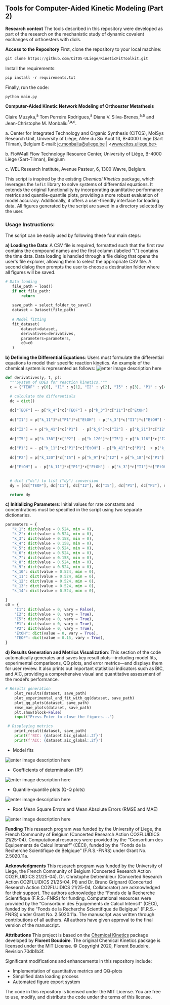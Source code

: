 ﻿**Tools for Computer-Aided Kinetic Modeling (Part 2)**
---
**Research context**
The tools described in this repository were developed as part of the research on the mechanistic study of dynamic covalent exchanges of orthoesters with diols.

**Access to the Repository**
First, clone the repository to your local machine:
```python
git clone https://github.com/CiTOS-ULiege/KineticFitToolkit.git
```
Install the requirements:
```python
pip install -r requirements.txt
```
Finally, run the code: 
```python
python main.py
```

**Computer-Aided Kinetic Network Modeling of Orthoester Metathesis**

Claire Muzyka,<sup>a</sup> Tom Perreira Rodrigues,<sup>a</sup> Diana V. Silva-Brenes,<sup>a,b</sup> and Jean-Christophe M. Monbaliu<sup>\*,a,c</sup>.

a. Center for Integrated Technology and Organic Synthesis (CiTOS), MolSys Research Unit, University of Liège, Allée du Six Août 13, B-4000 Liège (Sart Tilman), Belgium 
E-mail: <jc.monbaliu@uliege.be> | <www.citos.uliege.be>

b. FloW4all Flow Technology Resource Center, University of Liège, B-4000 Liège (Sart-Tilman), Belgium

c. WEL Research Institute, Avenue Pasteur, 6, 1300 Wavre, Belgium.

This script is inspired by the existing _Chemical Kinetics_ package, which leverages the `lmfit` library to solve systems of differential equations. It extends the original functionality by incorporating quantitative performance metrics and quantile-quantile plots, providing a more robust evaluation of model accuracy. Additionally, it offers a user-friendly interface for loading data. All figures generated by the script are saved in a directory selected by the user.

### Usage Instructions:

The script can be easily used by following these four main steps:

 **a) Loading the Data**: A CSV file is required, formatted such that the first row contains the compound names and the first column (labeled "t") contains the time data. Data loading is handled through a file dialog that opens the user's file explorer, allowing them to select the appropriate CSV file. A second dialog then prompts the user to choose a destination folder where all figures will be saved.
 ```python
 # Data loading
    file_path = load()
    if not file_path:
        return
        
    save_path = select_folder_to_save()
    dataset = Dataset(file_path)
    
    # Model fitting
    fit_dataset(
        dataset=dataset,
        derivatives=derivatives,
        parameters=parameters,
        c0=c0
    )
 ```
**b) Defining the Differential Equations**: Users must formulate the differential equations to model their specific reaction kinetics. An example of the chemical system is represented as follows: 
![enter image description here](https://lh3.googleusercontent.com/d/1Q00ySi8RQUJZcVI8eOvQCjf3ZsbI1IMS)
  ```python 
  def derivatives(y, t, p):
    """System of ODEs for reaction kinetics."""
    c = {"TEOF" : y[0], "I1" : y[1], "I2" : y[2], "I5" : y[3], "P1" : y[4], "P2" : y[5], "EtOH" : y[6]}

    # calculate the differentials
    dc = dict()
    
    dc["TEOF"] =- p["k_4"]*c["TEOF"] + p["k_3"]*c["I1"]*c["EtOH"] 
    
    dc["I1"] = p["k_11"]*c["P1"]*c["EtOH"] - p["k_3"]*c["I1"]*c["EtOH"] + p["k_8"]*c["I2"]*c["EtOH"] + p["k_4"]*c["TEOF"] - p["k_5"]*c["I1"] - p["k_7"]*c["I1"]  
    
    dc["I2"] = + p["k_41"]*c["P1"]  - p["k_9"]*c["I2"] - p["k_21"]*c["I2"] - p["k_116"]*c["I2"] + p["k_7"]*c["I1"] - p["k_8"]*c["I2"]*c["EtOH"] 
    
    dc["I5"] = p["k_130"]*c["P2"] - p["k_120"]*c["I5"] + p["k_116"]*c["I2"] 
          
    dc["P1"] = - p["k_11"]*c["P1"]*c["EtOH"] - p["k_41"]*c["P1"]  + p["k_21"]*c["I2"] - p["k_18"]*c["P1"] + p["k_5"]*c["I1"] + p["k_73"]*c["P2"]*c["EtOH"] 
    
    dc["P2"] = p["k_120"]*c["I5"] + p["k_9"]*c["I2"] + p["k_18"]*c["P1"] - p["k_73"]*c["P2"]*c["EtOH"] - p["k_130"]*c["P2"]
  
    dc["EtOH"] = - p["k_11"]*c["P1"]*c["EtOH"] - p["k_3"]*c["I1"]*c["EtOH"] + p["k_9"]*c["I2"] - p["k_8"]*c["I2"]*c["EtOH"] - p["k_73"]*c["P2"]*c["EtOH"] + p["k_18"]*c["P1"] + p["k_116"]*c["I2"] + p["k_4"]*c["TEOF"] + p["k_5"]*c["I1"] + p["k_7"]*c["I1"] 
  
       
    # dict ("dc") to list ("dy") conversion
    dy = [dc["TEOF"], dc["I1"], dc["I2"], dc["I5"], dc["P1"], dc["P2"], dc["EtOH"]]

    return dy
 ```
**c) Initializing Parameters**: Initial values for rate constants and concentrations must be specified in the script using two separate dictionaries. 
```python
parameters = {
   "k_1": dict(value = 0.524, min = 0),
   "k_2": dict(value = 0.524, min = 0),
   "k_3": dict(value = 0.158, min = 0),
   "k_4": dict(value = 0.158, min = 0),
   "k_5": dict(value = 0.524, min = 0),
   "k_6": dict(value = 0.524, min = 0),
   "k_7": dict(value = 0.158, min = 0),
   "k_8": dict(value = 0.524, min = 0),
   "k_9": dict(value = 0.524, min = 0),
   "k_10": dict(value = 0.524, min = 0),
   "k_11": dict(value = 0.524, min = 0),
   "k_12": dict(value = 0.524, min = 0),
   "k_13": dict(value = 0.524, min = 0),
   "k_14": dict(value = 0.524, min = 0),
    
}
c0 = {
    "I1": dict(value = 0, vary = False),
    "I2": dict(value = 0, vary = True),
    "I5": dict(value = 0, vary = True),
    "P1": dict(value = 0, vary = True),
    "P2": dict(value = 0, vary = True),
    "EtOH": dict(value = 0, vary = True),
    "TEOF": dict(value = 0.15, vary = True),
}
  ```
**d) Results Generation and Metrics Visualization**: This section of the code automatically generates and saves key result plots—including model fits, experimental comparisons, QQ plots, and error metrics—and displays them for user review. It also prints out important statistical indicators such as BIC, and AIC, providing a comprehensive visual and quantitative assessment of the model’s performance.
```python
# Results generation
    plot_results(dataset, save_path)
    plot_experimental_and_fit_with_qq(dataset, save_path)
    plot_qq_plots(dataset, save_path)
    rmse_mae_plots(dataset, save_path)
    plt.show(block=False)
    input("Press Enter to close the figures...")

 # Displaying metrics
    print_result(dataset, save_path)
    print(f'BIC: {dataset.bic_global:.2f}')
    print(f'AIC: {dataset.aic_global:.2f}')
```

 - Model fits

![enter image description here](https://lh3.googleusercontent.com/d/1yie4vvHYKIdRdvbEiPPifH20AJMDLKPE)
 
- Coefficients of determination (R²)

![enter image description here](https://lh3.googleusercontent.com/d/1CT2iBgCVhJ40Z-YpApZGGigvozLeJzCD)

- Quantile-quantile plots (Q-Q plots)

![enter image description here](https://lh3.googleusercontent.com/d/10X38x8fKUyYv2wPROHr1fZP87vkOv80A)


- Root Mean Square Errors and Mean Absolute Errors (RMSE and MAE)

![enter image description here](https://lh3.googleusercontent.com/d/12LBeIjikGIRQ_LtaLLz3_xtoAtZutHT5)

**Funding**
This research program was funded by the University of Liege, the French Community of Belgium (Concerted Research Action CO2FLUIDICS 21/25-04). Computational resources were provided by the “Consortium des Équipements de Calcul Intensif” (CÉCI), funded by the “Fonds de la Recherche Scientifique de Belgique” (F.R.S.-FNRS) under Grant No. 2.5020.11a. 

**Acknowledgments**
This research program was funded by the University of Liege, the French Community of Belgium (Concerted Research Action CO2FLUIDICS 21/25-04). Dr. Christophe Detrembleur (Concerted Research Action CO2FLUIDICS 21/25-04, PI) and Dr. Bruno Grignard (Concerted Research Action CO2FLUIDICS 21/25-04, Collaborator) are acknowledged for their support. The authors acknowledge the “Fonds de la Recherche Scientifique (F.R.S.-FNRS) for funding. Computational resources were provided by the “Consortium des Équipements de Calcul Intensif” (CÉCI), funded by the “Fonds de la Recherche Scientifique de Belgique” (F.R.S.-FNRS) under Grant No. 2.5020.11a. The manuscript was written through contributions of all authors. All authors have given approval to the final version of the manuscript.

**Attributions**
This project is based on the  [Chemical Kinetics](https://chemical-kinetics.readthedocs.io/en/latest/)  package developed by  **Florent Boudoire**. The original Chemical Kinetics package is licensed under the MIT License.
© Copyright 2020, Florent Boudoire, Revision 70db1b3f.

Significant modifications and enhancements in this repository include:
-   Implementation of quantitative metrics and QQ-plots
-   Simplified data loading process
-   Automated figure export system

The code in this repository is licensed under the MIT License. You are free to use, modify, and distribute the code under the terms of this license.
